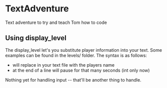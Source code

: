 # TextAdventure
Text adventure to try and teach Tom how to code

## Using display_level
The display_level let's you substitute player information into your text.
Some examples can be found in the levels/ folder. The syntax is  as follows:
* <name> will replace <name> in your text file with the players name
* <anynumber> at the end of a line will pause for that many seconds (int only now)

Nothing yet for handling input -- that'll be another thing to handle.
